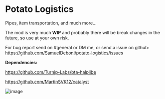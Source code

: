 # Potato Logistics

Pipes, item transportation, and much more...

The mod is very much **WIP** and probably there will be break changes in the future, so use at your own risk.

For bug report send on #general or DM me, or send a issue on github: https://github.com/SamuelDeboni/potato-logistics/issues

**Dependencies:**

https://github.com/Turnip-Labs/bta-halplibe

https://github.com/MartinSVK12/catalyst



![image](https://github.com/SamuelDeboni/potato-logistics/assets/23066049/10b80702-d281-4141-aff5-3c7e440e81a1)
